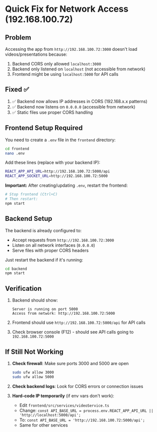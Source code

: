 # Quick Fix for Network Access (192.168.100.72)

## Problem
Accessing the app from `http://192.168.100.72:3000` doesn't load videos/presentations because:
1. Backend CORS only allowed `localhost:3000`
2. Backend only listened on `localhost` (not accessible from network)
3. Frontend might be using `localhost:5000` for API calls

## Fixed ✅
1. ✅ Backend now allows IP addresses in CORS (192.168.x.x patterns)
2. ✅ Backend now listens on `0.0.0.0` (accessible from network)
3. ✅ Static files use proper CORS handling

## Frontend Setup Required

You need to create a `.env` file in the `frontend` directory:

```bash
cd frontend
nano .env
```

Add these lines (replace with your backend IP):
```bash
REACT_APP_API_URL=http://192.168.100.72:5000/api
REACT_APP_SOCKET_URL=http://192.168.100.72:5000
```

**Important:** After creating/updating `.env`, restart the frontend:
```bash
# Stop frontend (Ctrl+C)
# Then restart:
npm start
```

## Backend Setup

The backend is already configured to:
- Accept requests from `http://192.168.100.72:3000`
- Listen on all network interfaces (`0.0.0.0`)
- Serve files with proper CORS headers

Just restart the backend if it's running:
```bash
cd backend
npm start
```

## Verification

1. Backend should show:
   ```
   Server is running on port 5000
   Access from network: http://192.168.100.72:5000
   ```

2. Frontend should use `http://192.168.100.72:5000/api` for API calls

3. Check browser console (F12) - should see API calls going to `192.168.100.72:5000`

## If Still Not Working

1. **Check firewall**: Make sure ports 3000 and 5000 are open
   ```bash
   sudo ufw allow 3000
   sudo ufw allow 5000
   ```

2. **Check backend logs**: Look for CORS errors or connection issues

3. **Hard-code IP temporarily** (if env vars don't work):
   - Edit `frontend/src/services/videoService.ts`
   - Change: `const API_BASE_URL = process.env.REACT_APP_API_URL || 'http://localhost:5000/api';`
   - To: `const API_BASE_URL = 'http://192.168.100.72:5000/api';`
   - Same for other services


